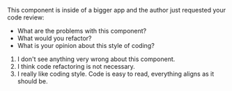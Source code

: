 
This component is inside of a bigger app and the author just requested your code review:

 - What are the problems with this component?
 - What would you refactor?
 - What is your opinion about this style of coding?

 1. I don't see anything very wrong about this component.
 2. I think code refactoring is not necessary.
 3. I really like coding style. Code is easy to read, everything aligns as it should be.